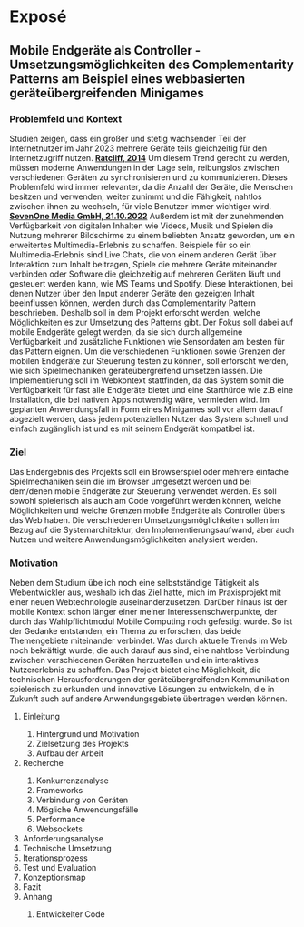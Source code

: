 # Exposé

## Mobile Endgeräte als Controller - Umsetzungsmöglichkeiten des Complementarity Patterns am Beispiel eines webbasierten geräteübergreifenden Minigames

### Problemfeld und Kontext
Studien zeigen, dass ein großer und stetig wachsender Teil der Internetnutzer im Jahr 2023 mehrere Geräte teils gleichzeitig für den Internetzugriff nutzen. **[Ratcliff, 2014](https://econsultancy.com/more-than-40-of-online-adults-are-multi-device-users-stats/)** Um diesem Trend gerecht zu werden, müssen moderne Anwendungen in der Lage sein, reibungslos zwischen verschiedenen Geräten zu synchronisieren und zu kommunizieren.
Dieses Problemfeld wird immer relevanter, da die Anzahl der Geräte, die Menschen besitzen und verwenden, weiter zunimmt und die Fähigkeit, nahtlos zwischen ihnen zu wechseln, für viele Benutzer immer wichtiger wird. **[SevenOne Media GmbH, 21.10.2022](https://de.statista.com/statistik/daten/studie/476467/umfrage/persoenliche-geraetenutzung-fuer-den-medienkonsum-in-deutschland/)**
Außerdem ist mit der zunehmenden Verfügbarkeit von digitalen Inhalten wie Videos, Musik und Spielen die Nutzung mehrerer Bildschirme zu einem beliebten Ansatz geworden, um ein erweitertes Multimedia-Erlebnis zu schaffen. Beispiele für so ein Multimedia-Erlebnis sind Live Chats, die von einem anderen Gerät über Interaktion zum Inhalt beitragen, Spiele die mehrere Geräte miteinander verbinden oder Software die gleichzeitig auf mehreren Geräten läuft und gesteuert werden kann, wie MS Teams und Spotify.
Diese Interaktionen, bei denen Nutzer über den Input anderer Geräte den gezeigten Inhalt beeinflussen können, werden durch das Complementarity Pattern beschrieben. 
Deshalb soll in dem Projekt erforscht werden, welche Möglichkeiten es zur Umsetzung des Patterns gibt. Der Fokus soll dabei auf mobile Endgeräte gelegt werden, da sie sich durch allgemeine Verfügbarkeit und zusätzliche Funktionen wie Sensordaten am besten für das Pattern eignen.
Um die verschiedenen Funktionen sowie Grenzen der mobilen Endgeräte zur Steuerung testen zu können, soll erforscht werden, wie sich Spielmechaniken geräteübergreifend umsetzen lassen.
Die Implementierung soll im Webkontext stattfinden, da das System somit die Verfügbarkeit für fast alle Endgeräte bietet und eine Starthürde wie z.B eine Installation, die bei nativen Apps notwendig wäre, vermieden wird. 
Im geplanten Anwendungsfall in Form eines Minigames soll vor allem darauf abgezielt werden, dass jedem potenziellen Nutzer das System schnell und einfach zugänglich ist und es mit seinem Endgerät kompatibel ist.

### Ziel
Das Endergebnis des Projekts soll ein Browserspiel oder mehrere einfache Spielmechaniken sein die im Browser umgesetzt werden und bei dem/denen mobile Endgeräte zur Steuerung verwendet werden. Es soll sowohl spielerisch als auch am Code vorgeführt werden können, welche Möglichkeiten und welche Grenzen mobile Endgeräte als Controller übers das Web haben. Die verschiedenen Umsetzungsmöglichkeiten sollen im Bezug auf die Systemarchitektur, den Implementierungsaufwand, aber auch Nutzen und weitere Anwendungsmöglichkeiten analysiert werden.

### Motivation

Neben dem Studium übe ich noch eine selbstständige Tätigkeit als Webentwickler aus, weshalb ich das Ziel hatte, mich im Praxisprojekt mit einer neuen Webtechnologie auseinanderzusetzen. Darüber hinaus ist der mobile Kontext schon länger einer meiner Interessenschwerpunkte, der durch das Wahlpflichtmodul Mobile Computing noch gefestigt wurde. So ist der Gedanke entstanden, ein Thema zu erforschen, das beide Themengebiete miteinander verbindet. Was durch aktuelle Trends im Web noch bekräftigt wurde, die auch darauf aus sind, eine nahtlose Verbindung zwischen verschiedenen Geräten herzustellen und ein interaktives Nutzererlebnis zu schaffen.
Das Projekt bietet eine Möglichkeit, die technischen Herausforderungen der geräteübergreifenden Kommunikation spielerisch zu erkunden und innovative Lösungen zu entwickeln, die in Zukunft auch auf andere Anwendungsgebiete übertragen werden können.

<ol>
  <li>Einleitung</li>
    <ol>
      <li>Hintergrund und Motivation</li>
      <li>Zielsetzung des Projekts</li>
      <li>Aufbau der Arbeit</li>
    </ol>
  <li>Recherche</li>
      <ol>
      <li>Konkurrenzanalyse</li>
      <li>Frameworks</li>
      <li>Verbindung von Geräten</li>
      <li>Mögliche Anwendungsfälle</li>
      <li>Performance</li>
      <li>Websockets</li>
    </ol>
  <li>Anforderungsanalyse</li>
  <li>Technische Umsetzung</li>
  <li>Iterationsprozess</li>
  <li>Test und Evaluation</li> 
  <li>Konzeptionsmap</li>
  <li>Fazit</li>
  <li>Anhang</li>
    <ol>
      <li>Entwickelter Code</li>
    </ol>
</ol>